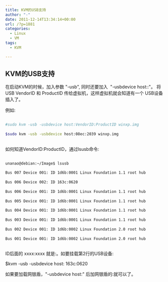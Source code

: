 ```yaml
---
title: KVM的USB支持
author: "-"
date: 2011-12-14T13:34:14+00:00
url: /?p=1881
categories:
  - Linux
  - VM
tags:
  - KVM

---
```

## KVM的USB支持
在启动KVM的时候，加入参数 "-usb", 同时还要加入  "-usbdevice host:<VendorID>:<ProductID>"。 将 USB VendorID 和 ProductID 传给虚拟机，这样虚拟机就会知道有一个 USB设备插入了。
  
例如: 

```bash
  
#sudo kvm -usb -usbdevice host:VendorID:ProductID winxp.img
  
$sudo kvm -usb -usbdevice host:08ec:2039 winxp.img
  
```

如何知道VendorID:ProductID，通过lsusb命令: 

```bash
  
unanao@debian:~/Image$ lsusb
  
Bus 007 Device 001: ID 1d6b:0001 Linux Foundation 1.1 root hub
  
Bus 006 Device 002: ID 163c:0620
  
Bus 006 Device 001: ID 1d6b:0001 Linux Foundation 1.1 root hub
  
Bus 005 Device 001: ID 1d6b:0001 Linux Foundation 1.1 root hub
  
Bus 004 Device 001: ID 1d6b:0001 Linux Foundation 1.1 root hub
  
Bus 003 Device 001: ID 1d6b:0001 Linux Foundation 1.1 root hub
  
Bus 002 Device 001: ID 1d6b:0002 Linux Foundation 2.0 root hub
  
Bus 001 Device 001: ID 1d6b:0002 Linux Foundation 2.0 root hub
  
```

ID后面的 xxxx:xxxx 就是<VendorID>:<ProductID>。如要挂载第2行的USB设备: 
  
$kvm -usb -usbdevice host: 163c:0620
  
如果要加载网银盾，"-usbdevice host:" 后加网银盾的<VendorID>:<ProductID>就可以了。